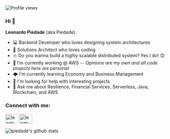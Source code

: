 ![Profile views](https://hits.seeyoufarm.com/api/count/incr/badge.svg?url=https%3A%2F%2Fgithub.com%2Flpiedade&count_bg=%2379C83D&title_bg=%23555555&icon=&icon_color=%23E7E7E7&title=hits&edge_flat=false)

### Hi 👋


**Leonardo Piedade** (aka Piedade).

- 💻 Backend Developer who loves designing system architectures
- 🚀 Solutions Architect who loves coding
- ⛄ Do you wanna build a highly scalable distributed system? Yes I do! :blush:
- 🔭 I’m currently working @ AWS -- *Opinions are my own and all code projects here are personal*
- 🌩️ I’m currently learning Economy and Business Management
- 🤔 I'm looking for help with interesting projects
- 💬 Ask me about Resilience, Financial Services, Serverless, Java, Blockchain, and AWS


<h3 align="left">Connect with me:</h3>
<p align="left">
<a href="https://www.linkedin.com/in/leoap" target="blank"><img align="center" src="https://raw.githubusercontent.com/rahuldkjain/github-profile-readme-generator/master/src/images/icons/Social/linked-in-alt.svg" alt="leoap" height="30" width="40" /></a>
<a href="https://twitter.com/leo_ap" target="blank"><img align="center" src="https://raw.githubusercontent.com/rahuldkjain/github-profile-readme-generator/master/src/images/icons/Social/twitter.svg" alt="leoap" height="30" width="40" /></a>
</p>

![lpiedade's github stats](https://github-readme-stats.vercel.app/api?username=lpiedade&count_private=true&show_icons=true&theme=tokyonight)
